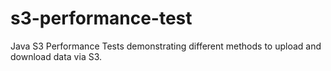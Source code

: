 # s3-performance-test

Java S3 Performance Tests demonstrating different methods to upload and download data via S3.
